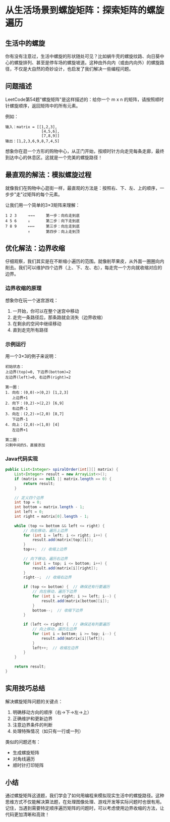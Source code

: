 # 从生活场景到螺旋矩阵：探索矩阵的螺旋遍历

## 生活中的螺旋
你有没有注意过，生活中螺旋的形状随处可见？比如蜗牛壳的螺旋纹路、向日葵中心的螺旋排列、甚至是停车场的螺旋坡道。这种由外向内（或由内向外）的螺旋路径，不仅是大自然的奇妙设计，也启发了我们解决一些编程问题。

## 问题描述
LeetCode第54题"螺旋矩阵"是这样描述的：给你一个 m x n 的矩阵，请按照顺时针螺旋顺序，返回矩阵中的所有元素。

例如：
```
输入：matrix = [[1,2,3],
                [4,5,6],
                [7,8,9]]
输出：[1,2,3,6,9,8,7,4,5]
```

想象你在逛一个方形的购物中心，从正门开始，按顺时针方向走完每条走廊，最终到达中心的休息区。这就是一个完美的螺旋路径！

## 最直观的解法：模拟螺旋过程
就像我们在购物中心逛街一样，最直观的方法是：按照右、下、左、上的顺序，一步步"走"过矩阵的每个元素。

让我们用一个简单的3×3矩阵来理解：
```
1 2 3     →→→     第一步：向右走到底
4 5 6     ↓       第二步：向下走到底
7 8 9     ←←←     第三步：向左走到底
          ↑       第四步：向上走到顶
```

## 优化解法：边界收缩
仔细观察，我们其实是在不断缩小遍历的范围。就像削苹果皮，从外面一圈圈向内削去。我们可以维护四个边界（上、下、左、右），每走完一个方向就收缩对应的边界。

### 边界收缩的原理
想象你在玩一个迷宫游戏：
1. 一开始，你可以在整个迷宫中移动
2. 走完一条路径后，那条路就会消失（边界收缩）
3. 在剩余的空间中继续移动
4. 直到走完所有路径

### 示例运行
用一个3×3的例子来说明：
```
初始状态：
上边界(top)=0, 下边界(bottom)=2
左边界(left)=0, 右边界(right)=2

第一圈：
1. 向右：(0,0)->(0,2) [1,2,3]
   上边界+1
2. 向下：(0,2)->(2,2) [6,9]
   右边界-1
3. 向左：(2,2)->(2,0) [8,7]
   下边界-1
4. 向上：(2,0)->(1,0) [4]
   左边界+1

第二圈：
只剩中间的5，直接添加
```

### Java代码实现
```java
public List<Integer> spiralOrder(int[][] matrix) {
    List<Integer> result = new ArrayList<>();
    if (matrix == null || matrix.length == 0) {
        return result;
    }
    
    // 定义四个边界
    int top = 0;
    int bottom = matrix.length - 1;
    int left = 0;
    int right = matrix[0].length - 1;
    
    while (top <= bottom && left <= right) {
        // 向右移动，遍历上边界
        for (int i = left; i <= right; i++) {
            result.add(matrix[top][i]);
        }
        top++;  // 收缩上边界
        
        // 向下移动，遍历右边界
        for (int i = top; i <= bottom; i++) {
            result.add(matrix[i][right]);
        }
        right--;  // 收缩右边界
        
        if (top <= bottom) {  // 确保还有行要遍历
            // 向左移动，遍历下边界
            for (int i = right; i >= left; i--) {
                result.add(matrix[bottom][i]);
            }
            bottom--;  // 收缩下边界
        }
        
        if (left <= right) {  // 确保还有列要遍历
            // 向上移动，遍历左边界
            for (int i = bottom; i >= top; i--) {
                result.add(matrix[i][left]);
            }
            left++;  // 收缩左边界
        }
    }
    
    return result;
}
```

## 实用技巧总结
解决螺旋矩阵问题的关键点：
1. 明确移动方向的顺序（右->下->左->上）
2. 正确维护和更新边界
3. 注意边界条件的判断
4. 处理特殊情况（如只有一行或一列）

类似的问题还有：
- 生成螺旋矩阵
- 对角线遍历
- 顺时针打印矩阵

## 小结
通过螺旋矩阵这道题，我们学会了如何用编程来模拟现实生活中的螺旋路径。这种思维方式不仅能解决算法题，在处理图像处理、游戏开发等实际问题时也很有用。记住，当遇到需要特定顺序遍历矩阵的问题时，可以考虑使用边界收缩的方法，让代码更加清晰和高效！


